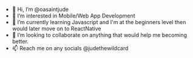 - 👋 Hi, I’m @oasaintjude
- 👀 I’m interested in Mobile/Web App Development
- 🌱 I’m currently learning Javascript and I'm at the beginners level then would later move on to ReactNative
- 💞️ I’m looking to collaborate on anything that would help me becoming better.
- 📫 Reach me on any socials @judethewildcard

<!---
oasaintjude/oasaintjude is a ✨ special ✨ repository because its `README.md` (this file) appears on your GitHub profile.
You can click the Preview link to take a look at your changes.
--->
